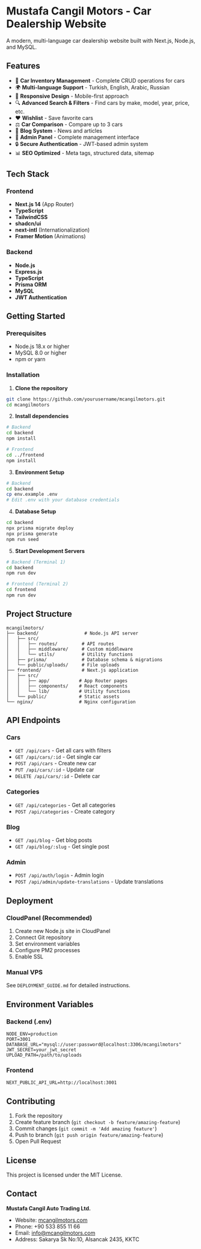 # Mustafa Cangil Motors - Car Dealership Website

A modern, multi-language car dealership website built with Next.js, Node.js, and MySQL.

## Features

- 🚗 **Car Inventory Management** - Complete CRUD operations for cars
- 🌍 **Multi-language Support** - Turkish, English, Arabic, Russian
- 📱 **Responsive Design** - Mobile-first approach
- 🔍 **Advanced Search & Filters** - Find cars by make, model, year, price, etc.
- ❤️ **Wishlist** - Save favorite cars
- ⚖️ **Car Comparison** - Compare up to 3 cars
- 📝 **Blog System** - News and articles
- 👤 **Admin Panel** - Complete management interface
- 🔒 **Secure Authentication** - JWT-based admin system
- 📊 **SEO Optimized** - Meta tags, structured data, sitemap

## Tech Stack

### Frontend
- **Next.js 14** (App Router)
- **TypeScript**
- **TailwindCSS**
- **shadcn/ui**
- **next-intl** (Internationalization)
- **Framer Motion** (Animations)

### Backend
- **Node.js**
- **Express.js**
- **TypeScript**
- **Prisma ORM**
- **MySQL**
- **JWT Authentication**

## Getting Started

### Prerequisites
- Node.js 18.x or higher
- MySQL 8.0 or higher
- npm or yarn

### Installation

1. **Clone the repository**
```bash
git clone https://github.com/yourusername/mcangilmotors.git
cd mcangilmotors
```

2. **Install dependencies**
```bash
# Backend
cd backend
npm install

# Frontend
cd ../frontend
npm install
```

3. **Environment Setup**
```bash
# Backend
cd backend
cp env.example .env
# Edit .env with your database credentials
```

4. **Database Setup**
```bash
cd backend
npx prisma migrate deploy
npx prisma generate
npm run seed
```

5. **Start Development Servers**
```bash
# Backend (Terminal 1)
cd backend
npm run dev

# Frontend (Terminal 2)
cd frontend
npm run dev
```

## Project Structure

```
mcangilmotors/
├── backend/                 # Node.js API server
│   ├── src/
│   │   ├── routes/         # API routes
│   │   ├── middleware/     # Custom middleware
│   │   └── utils/          # Utility functions
│   ├── prisma/             # Database schema & migrations
│   └── public/uploads/     # File uploads
├── frontend/               # Next.js application
│   ├── src/
│   │   ├── app/           # App Router pages
│   │   ├── components/    # React components
│   │   └── lib/           # Utility functions
│   └── public/            # Static assets
└── nginx/                 # Nginx configuration
```

## API Endpoints

### Cars
- `GET /api/cars` - Get all cars with filters
- `GET /api/cars/:id` - Get single car
- `POST /api/cars` - Create new car
- `PUT /api/cars/:id` - Update car
- `DELETE /api/cars/:id` - Delete car

### Categories
- `GET /api/categories` - Get all categories
- `POST /api/categories` - Create category

### Blog
- `GET /api/blog` - Get blog posts
- `GET /api/blog/:slug` - Get single post

### Admin
- `POST /api/auth/login` - Admin login
- `POST /api/admin/update-translations` - Update translations

## Deployment

### CloudPanel (Recommended)
1. Create new Node.js site in CloudPanel
2. Connect Git repository
3. Set environment variables
4. Configure PM2 processes
5. Enable SSL

### Manual VPS
See `DEPLOYMENT_GUIDE.md` for detailed instructions.

## Environment Variables

### Backend (.env)
```env
NODE_ENV=production
PORT=3001
DATABASE_URL="mysql://user:password@localhost:3306/mcangilmotors"
JWT_SECRET=your_jwt_secret
UPLOAD_PATH=/path/to/uploads
```

### Frontend
```env
NEXT_PUBLIC_API_URL=http://localhost:3001
```

## Contributing

1. Fork the repository
2. Create feature branch (`git checkout -b feature/amazing-feature`)
3. Commit changes (`git commit -m 'Add amazing feature'`)
4. Push to branch (`git push origin feature/amazing-feature`)
5. Open Pull Request

## License

This project is licensed under the MIT License.

## Contact

**Mustafa Cangil Auto Trading Ltd.**
- Website: [mcangilmotors.com](https://mcangilmotors.com)
- Phone: +90 533 855 11 66
- Email: info@mcangilmotors.com
- Address: Sakarya Sk No:10, Alsancak 2435, KKTC